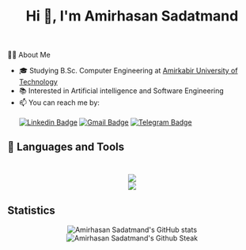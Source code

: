 <h1 align="center">
  Hi 👋, I'm Amirhasan Sadatmand<br><br>
</h1>

👨‍💻 About Me<br>

- 🎓 Studying B.Sc. Computer Engineering at [Amirkabir University of Technology](https://aut.ac.ir/)
- 📚 Interested in Artificial intelligence and Software Engineering 
- 📫 You can reach me by:<br><br>
[![Linkedin Badge](https://img.shields.io/badge/-LinkedIn-0077B5?style=for-the-badge&logo=linkedin&logoColor=white)](https://www.linkedin.com/in/amirhasan-sadatmand)
[![Gmail Badge](https://img.shields.io/badge/Gmail-D14836?style=for-the-badge&logo=gmail&logoColor=white)](mailto:amirhasance79@gmail.com)
[![Telegram Badge](https://img.shields.io/badge/Telegram-2CA5E0?style=for-the-badge&logo=telegram&logoColor=white)](https://www.t.me/amirhasance)




<h2>
  🔨 Languages and Tools<br><br>
</h2>

<p align="center">
  <a href="https://skillicons.dev">
    <img src="https://skillicons.dev/icons?i=golang,python,java,js,php,django,flask,arduino" /><br>
    <img src="https://skillicons.dev/icons?i=tensorflow,pytorch,postgres,mysql,mongodb,docker,linux,latex,git" />
  </a>
</p>

## Statistics

<p align="center">
  <img src="https://github-readme-stats.vercel.app/api?username=amirhasance&show_icons=true&theme=monokai" alt="Amirhasan Sadatmand's GitHub stats" /><br />
  <img src="https://github-readme-streak-stats.herokuapp.com/?user=amirhasance&theme=monokai" alt="Amirhasan Sadatmand's Github Steak" />
</p>
